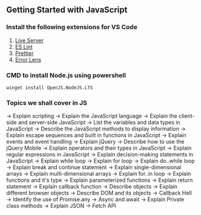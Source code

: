 ## Getting Started with JavaScript

### Install the following extensions for VS Code

1. [Live Server](https://marketplace.visualstudio.com/items?itemName=ritwickdey.LiveServer)
2. [ES Lint](https://marketplace.visualstudio.com/items?itemName=dbaeumer.vscode-eslint)
3. [Prettier](https://marketplace.visualstudio.com/items?itemName=esbenp.prettier-vscode)
4. [Error Lens](https://marketplace.visualstudio.com/items?itemName=usernamehw.errorlens)

### CMD to install Node.js using powershell

```
winget install OpenJS.NodeJS.LTS
```

### Topics we shall cover in JS
→ Explain scripting
→ Explain the JavaScript language
→ Explain the client-side and server-side JavaScript
→ List the variables and data types in JavaScript
→ Describe the JavaScript methods to display information
→ Explain escape sequences and built in functions in JavaScript
→ Explain events and event handling 
→ Explain jQuery
→ Describe how to use the jQuery Mobile
→ Explain operators and their types in JavaScript
→ Explain regular expressions in JavaScript
→ Explain decision-making statements in JavaScript
→ Explain while loop
→ Explain for loop
→ Explain do..while loop
→ Explain break and continue statement
→ Explain single-dimensional arrays
→ Explain multi-dimensional arrays
→ Explain for..in loop
→ Explain functions and it's type
→ Explain parameterized functions
→ Explain return statement
→ Explain callback function
→ Describe objects
→ Explain different browser objects
→ Describe DOM and its objects
→ Callback Hell
→ Identify the use of Promise.any
→ Async and await
→ Explain Private class methods
→ Explain JSON
→ Fetch API